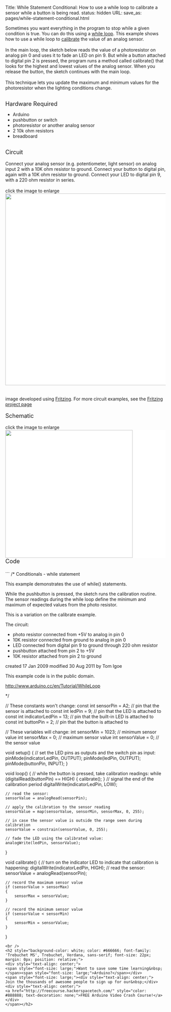 Title: While Statement Conditional: How to use a while loop to calibrate a sensor while a button is being read.
status: hidden
URL:
save_as: pages/while-statement-conditional.html

Sometimes you want everything in the program to stop while a given condition is true. You can do this using a <a href="http://www.arduino.cc/en/Reference/While">while loop</a>. This example shows how to use a while loop to <a href="http://www.arduino.cc/en/Tutorial/Calibration">calibrate</a> the value of an analog sensor.<br />
<br />
In the main loop, the sketch below reads the value of a photoresistor on analog pin 0 and uses it to fade an LED on pin 9. But while a button attached to digital pin 2 is pressed, the program runs a method called calibrate() that looks for the highest and lowest values of the analog sensor. When you release the button, the sketch continues with the main loop.<br />
<br />
This technique lets you update the maximum and minimum values for the photoresistor when the lighting conditions change.<br />
<div>
<br />
<span style="font-size: large;">Hardware Required</span><br />
<ul>
<li>Arduino</li>
<li>pushbutton or switch</li>
<li>photoresistor or another analog sensor</li>
<li>2 10k ohm resistors</li>
<li>breadboard</li>
</ul>
</div>
<div>
<br />
<span style="font-size: large;">Circuit</span><br />
<br />
Connect your analog sensor (e.g. potentiometer, light sensor) on analog input 2 with a 10K ohm resistor to ground. Connect your button to digital pin, again with a 10K ohm resistor to ground. Connect your LED to digital pin 9, with a 220 ohm resistor in series.<br />
<br />
click the image to enlarge<br />
<div class="circuit" style="box-sizing: border-box; direction: ltr; margin: 0px; padding: 0px;">
<div style="background-color: white; box-sizing: border-box; color: #4f4e4e; direction: ltr; font-family: 'TyponineSans Regular 18', 'Lucida Grande', Lucida, Verdana, sans-serif; font-size: 18px; line-height: 31.5px; margin: 0px; padding: 0px;">
<a class="urllink" href="http://www.arduino.cc/en/uploads/Tutorial/while_bb.png" rel="nofollow" style="box-sizing: border-box; color: #00979c; line-height: inherit; text-decoration: none;"><img  src="http://www.arduino.cc/en/uploads/Tutorial/while_bb.png" style="border: none; box-sizing: border-box; display: inline-block; vertical-align: middle;" title="" width="600px" /></a></div>
<br />
<br />
image developed using <a href="http://www.fritzing.org/">Fritzing</a>. For more circuit examples, see the <a href="http://fritzing.org/projects/">Fritzing project page</a></div>
<div class="circuit" style="box-sizing: border-box; direction: ltr; margin: 0px; padding: 0px;">
<br />
<span style="font-size: large;">Schematic</span><br />
<br />
click the image to enlarge<br />
<div style="background-color: white; box-sizing: border-box; color: #4f4e4e; direction: ltr; font-family: 'TyponineSans Regular 18', 'Lucida Grande', Lucida, Verdana, sans-serif; font-size: 18px; line-height: 31.5px; margin: 0px; padding: 0px;">
<a class="urllink" href="http://www.arduino.cc/en/uploads/Tutorial/whileloop_schem.png" rel="nofollow" style="box-sizing: border-box; color: #00979c; line-height: inherit; text-decoration: none;"><img  src="http://www.arduino.cc/en/uploads/Tutorial/whileloop_schem.png" style="border: none; box-sizing: border-box; display: inline-block; vertical-align: middle;" title="" width="400px" /></a></div>
</div>
<span style="font-size: large;">Code</span></div>
<div>
<span style="font-size: large;"><br /></span></div>
```
/*
  Conditionals - while statement

 This example demonstrates the use of  while() statements.

 While the pushbutton is pressed, the sketch runs the calibration routine.
 The  sensor readings during the while loop define the minimum and maximum
 of expected values from the photo resistor.

 This is a variation on the calibrate example.

 The circuit:
 * photo resistor connected from +5V to analog in pin 0
 * 10K resistor connected from ground to analog in pin 0
 * LED connected from digital pin 9 to ground through 220 ohm resistor
 * pushbutton attached from pin 2 to +5V
 * 10K resistor attached from pin 2 to ground

 created 17 Jan 2009
 modified 30 Aug 2011
 by Tom Igoe

 This example code is in the public domain.

 http://www.arduino.cc/en/Tutorial/WhileLoop

 */


// These constants won't change:
const int sensorPin = A2;       // pin that the sensor is attached to
const int ledPin = 9;           // pin that the LED is attached to
const int indicatorLedPin = 13; // pin that the built-in LED is attached to
const int buttonPin = 2;        // pin that the button is attached to


// These variables will change:
int sensorMin = 1023;  // minimum sensor value
int sensorMax = 0;     // maximum sensor value
int sensorValue = 0;         // the sensor value


void setup()
{
	// set the LED pins as outputs and the switch pin as input:
	pinMode(indicatorLedPin, OUTPUT);
	pinMode(ledPin, OUTPUT);
	pinMode(buttonPin, INPUT);
}

void loop()
{
	// while the button is pressed, take calibration readings:
	while (digitalRead(buttonPin) == HIGH)
	{
		calibrate();
	}
	// signal the end of the calibration period
	digitalWrite(indicatorLedPin, LOW);

	// read the sensor:
	sensorValue = analogRead(sensorPin);

	// apply the calibration to the sensor reading
	sensorValue = map(sensorValue, sensorMin, sensorMax, 0, 255);

	// in case the sensor value is outside the range seen during calibration
	sensorValue = constrain(sensorValue, 0, 255);

	// fade the LED using the calibrated value:
	analogWrite(ledPin, sensorValue);
}

void calibrate()
{
	// turn on the indicator LED to indicate that calibration is happening:
	digitalWrite(indicatorLedPin, HIGH);
	// read the sensor:
	sensorValue = analogRead(sensorPin);

	// record the maximum sensor value
	if (sensorValue > sensorMax)
	{
		sensorMax = sensorValue;
	}

	// record the minimum sensor value
	if (sensorValue < sensorMin)
	{
		sensorMin = sensorValue;
	}
}
```
<br />
<h2 style="background-color: white; color: #666666; font-family: 'Trebuchet MS', Trebuchet, Verdana, sans-serif; font-size: 22px; margin: 0px; position: relative;">
<div style="text-align: center;">
<span style="font-size: large;">Want to save some time learning&nbsp;</span><span style="font-size: large;">Arduino?</span></div>
<span style="font-size: large;"><div style="text-align: center;">
Join the thousands of awesome people to sign up for our&nbsp;</div>
<div style="text-align: center;">
<a href="http://freecourse.hackerspacetech.com/" style="color: #888888; text-decoration: none;">FREE Arduino Video Crash Course!</a></div>
</span></h2>
